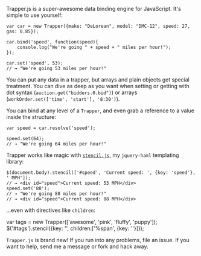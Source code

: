 Trapper.js is a super-awesome data binding engine for JavaScript. It's simple to use yourself:

    var car = new Trapper({make: "DeLorean", model: "DMC-12", speed: 27, gas: 0.85});
    
    car.bind('speed', function(speed){
    	console.log("We're going " + speed + " miles per hour!");
    });
    
    car.set('speed', 53);
    // → "We're going 53 miles per hour!"

You can put any data in a trapper, but arrays and plain objects get special treatment. You can dive as deep as you want when setting or getting with dot syntax (`auction.get("bidders.0.bid")`) or arrays (`workOrder.set(['time', 'start'], '8:30')`).

You can bind at any level of a `Trapper`, and even grab a reference to a value inside the structure:

    var speed = car.resolve('speed');
    
    speed.set(64);
    // → "We're going 64 miles per hour!"

Trapper works like magic with [`stencil.js`](http://github.com/Sidnicious/stencil.js), my `jquery-haml` templating library:

    $(document.body).stencil(['#speed', 'Current speed: ', {key: 'speed'}, ' MPH']);
    // → <div id="speed">Current speed: 53 MPH</div>
    speed.set('88');
    // → "We're going 88 miles per hour!"
    // → <div id="speed">Current speed: 88 MPH</div>

…even with directives like `children`:

var tags = new Trapper(['awesome', 'pink', 'fluffy', 'puppy']);
$('#tags').stencil({key: '', children:['%span', {key: ''}]});

`Trapper.js` is brand new! If you run into any problems, file an issue. If you want to help, send me a message or fork and hack away.
